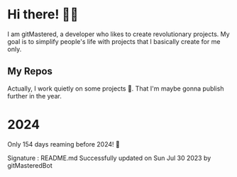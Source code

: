 
# Hi there! 🙋‍♂️
I am gitMastered, a developer who likes to create revolutionary projects.
My goal is to simplify people's life with projects that I basically create for me only.

## My Repos
Actually, I work quietly on some projects 👀. That I'm maybe gonna publish further in the year.

# 2024
Only 154 days reaming before 2024! 🙌

Signature : README.md Successfully updated on Sun Jul 30 2023 by gitMasteredBot

